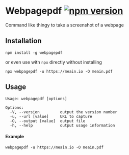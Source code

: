 # Webpagepdf [![npm version](https://badge.fury.io/js/webpagepdf.svg)](https://badge.fury.io/js/webpagepdf)

Command like thingy to take a screenshot of a webpage


## Installation

```
npm install -g webpagepdf
```

or even use with `npx` directly without installing

```
npx webpagepdf -u https://meain.io -O meain.pdf
```

## Usage

```
Usage: webpagepdf [options]

Options:
  -V, --version         output the version number
  -u, --url [value]     URL to capture
  -O, --output [value]  output file
  -h, --help            output usage information
```

#### Example

```
webpagepdf -u https://meain.io -O meain.pdf
```
